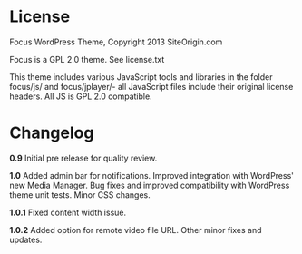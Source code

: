 License
=============

Focus WordPress Theme, Copyright 2013 SiteOrigin.com

Focus is a GPL 2.0 theme. See license.txt

This theme includes various JavaScript tools and libraries in the folder focus/js/ and focus/jplayer/- all JavaScript files include their original license headers. All JS is GPL 2.0 compatible.

Changelog
=============
**0.9**
Initial pre release for quality review.

**1.0**
Added admin bar for notifications.
Improved integration with WordPress' new Media Manager.
Bug fixes and improved compatibility with WordPress theme unit tests.
Minor CSS changes.

**1.0.1**
Fixed content width issue.

**1.0.2**
Added option for remote video file URL.
Other minor fixes and updates.